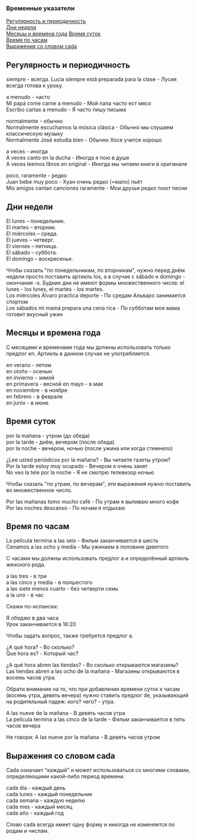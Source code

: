 ### Временные указатели

[Регулярность и периодичность](#regularity_and_frequency)  
[Дни недели](#days_of_week)  
[Месяцы и времена года](#months_time_of_year) 
[Время суток](#time_per_day)  
[Время по часам](#time_for_clock)  
[Выражения со словом cada](#cada)



<a name="regularity_and_frequency"><h2>Регулярность и периодичность</h2></a>
siempre - всегда. 
Lucía siempre está preparada para la clase - Лусия всегда готова к уроку. 

a menudo - часто  
Mi papá come carne a menudo - Мой папа часто ест мясо  
Escribo cartas a menudo - Я часто пишу письма  

normalmente - обычно  
Normalmente escuchamos la música clásica - Обычно мы слушаем классическую музыку  
Normalmente José estudia bien - Обычно Хосе учится хорошо  

a veces - иногда  
A veces canto en la ducha - Иногда я пою в душе  
A veces leemos libros en original - Иногда мы читаем книги в оригинале  

poco, raramente - редко  
Juan bebe muy poco - Хуан очень редко (=мало) пьёт  
Mis amigos cantan canciones raramente - Мои друзья редко поют песни

<a name="regularity_and_frequency"><h2>Дни недели</h2></a>

El lunes – понедельник.  
El martes – вторник.  
El miércoles – среда.  
El jueves – четверг.  
El viernes – пятница.  
El sábado – суббота.  
El domingo – воскресенье.  

Чтобы сказать "по понедельникам, по вторникам", нужно перед днём недели просто поставить артикль los, а в случае с sábado и domingo - окончание -s. Будние дни не имеют формы множественного числа: el lunes - los lunes, el martes - los martes.  
Los miércoles Álvaro practica deporte - По средам Альваро занимается спортом  
Los sábados mi mamá prepara una cena rica - По субботам моя мама готовит вкусный ужин  

<a name="regularity_and_frequency"><h2>Месяцы и времена года</h2></a>
С месяцами и временами года мы должны использовать только предлог en. Артикль в данном случае не употребляется.

en verano - летом  
en otoño - осенью  
en invierno - зимой  
en primavera - весной	en mayo - в мае  
en noviembre - в ноябре  
en febrero - в феврале  
en junio - в июне  

<a name="time_per_day"><h2>Время суток</h2></a>
por la mañana - утром (до обеда)  
por la tarde - днём, вечером (после обеда)  
por la noche - вечером, ночью (после ужина или когда стемнело)  

¿Lee usted periódicos por la mañana? - Вы читаете газеты утром?  
Por la tarde estoy muy ocupado - Вечером я очень занят  
No veo la tele por la noche - Я не смотрю телевизор ночью  

Чтобы сказать "по утрам, по вечерам", эти выражения нужно поставить во множественное число.  

Por las mañanas tomo mucho café - По утрам я выпиваю много кофе  
Por las noches descanso - По ночам я отдыхаю  

<a name="time_for_clock"><h2> Время по часам</h2></a>
La película termina a las seis - Фильм заканчивается в шесть  
Cenamos a las ocho y media - Мы ужинаем в половине девятого  

С часами мы должны использовать предлог a и определённый артикль женского рода.  

a las tres - в три  
a las cinco y media - в полшестого  
a las siete menos cuarto - без четверти семь  
a la uno - в час

Скажи по-испански:  

Я обедаю в два часа  
Урок заканчивается в 16:20  

Чтобы задать вопрос, также требуется предлог a.  

¿A qué hora? - Во сколько?  
Que hora es? - Который час?

¿A qué hora abren las tiendas? - Во сколько открываются магазины?  
Las tiendas abren a las ocho de la mañana - Магазины открываются в восемь часов утра.  

Обрати внимание на то, что при добавлении времени суток к часам (восемь утра, девять вечера) нужно ставить предлог de, указывающий на родительный падеж: кого? чего? - утра.  

A las nueve de la mañana - В девять часов утра  
La película termina a las cinco de la tarde - Фильм заканчивается в пять часов вечера  

Не говори: A las nueve por la mañana - В девять часов утром  

<a name="cada"><h2>Выражения со словом cada</h2></a>
Cada означает "каждый" и может использоваться со многими словами, определяющими какой-либо период времени.  

cada día - каждый день  
cada lunes - каждый понедельник  
cada semana - каждую неделю  
cada mes - каждый месяц  
cada año - каждый год  

Слово cada всегда имеет одну форму и никогда не изменяется по родам и числам.  
